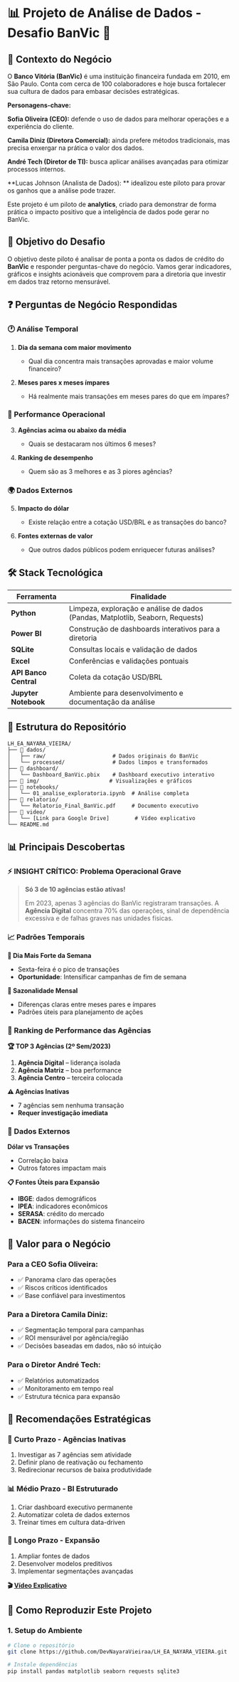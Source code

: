 # 📊 Projeto de Análise de Dados - Desafio BanVic 🏦

## 🏢 Contexto do Negócio

O **Banco Vitória (BanVic)** é uma instituição financeira fundada em 2010, em São Paulo. Conta com cerca de 100 colaboradores e hoje busca fortalecer sua cultura de dados para embasar decisões estratégicas.

**Personagens-chave:**

**Sofia Oliveira (CEO):** defende o uso de dados para melhorar operações e a experiência do cliente.

**Camila Diniz (Diretora Comercial):** ainda prefere métodos tradicionais, mas precisa enxergar na prática o valor dos dados.

**André Tech (Diretor de TI):** busca aplicar análises avançadas para otimizar processos internos.

**Lucas Johnson (Analista de Dados): ** idealizou este piloto para provar os ganhos que a análise pode trazer.

Este projeto é um piloto de **analytics**, criado para demonstrar de forma prática o impacto positivo que a inteligência de dados pode gerar no BanVic.

## 🎯 Objetivo do Desafio

O objetivo deste piloto é analisar de ponta a ponta os dados de crédito do **BanVic** e responder perguntas-chave do negócio. Vamos gerar indicadores, gráficos e insights acionáveis que comprovem para a diretoria que investir em dados traz retorno mensurável.

## ❓ Perguntas de Negócio Respondidas

### 🕐 Análise Temporal
1. **Dia da semana com maior movimento**  
   - Qual dia concentra mais transações aprovadas e maior volume financeiro?  

2. **Meses pares x meses ímpares**  
   - Há realmente mais transações em meses pares do que em ímpares?  

### 🏪 Performance Operacional
3. **Agências acima ou abaixo da média**  
   - Quais se destacaram nos últimos 6 meses?  

4. **Ranking de desempenho**  
   - Quem são as 3 melhores e as 3 piores agências?  

### 🌍 Dados Externos
5. **Impacto do dólar**  
   - Existe relação entre a cotação USD/BRL e as transações do banco?  

6. **Fontes externas de valor**  
   - Que outros dados públicos podem enriquecer futuras análises?  


## 🛠️ Stack Tecnológica

| Ferramenta            | Finalidade                                                                 |
|------------------------|----------------------------------------------------------------------------|
| **Python**             | Limpeza, exploração e análise de dados (Pandas, Matplotlib, Seaborn, Requests) |
| **Power BI**           | Construção de dashboards interativos para a diretoria                       |
| **SQLite**             | Consultas locais e validação de dados                                       |
| **Excel**              | Conferências e validações pontuais                                          |
| **API Banco Central**  | Coleta da cotação USD/BRL                                                   |
| **Jupyter Notebook**   | Ambiente para desenvolvimento e documentação da análise                     |


## 📂 Estrutura do Repositório

```
LH_EA_NAYARA_VIEIRA/
├── 📁 dados/
│   ├── raw/                     # Dados originais do BanVic
│   └── processed/               # Dados limpos e transformados
├── 📁 dashboard/
│   └── Dashboard_BanVic.pbix    # Dashboard executivo interativo
├── 📁 img/                      # Visualizações e gráficos
├── 📁 notebooks/
│   └── 01_analise_exploratoria.ipynb  # Análise completa
├── 📁 relatorio/
│   └── Relatorio_Final_BanVic.pdf     # Documento executivo
├── 📁 video/
│   └── [Link para Google Drive]        # Vídeo explicativo
└── README.md
```

## 📊 Principais Descobertas

### ⚡ **INSIGHT CRÍTICO**: Problema Operacional Grave
> **Só 3 de 10 agências estão ativas!**
>
> Em 2023, apenas 3 agências do BanVic registraram transações. A **Agência Digital** concentra 70% das operações, sinal de dependência excessiva e de falhas graves nas unidades físicas.

### 📈 Padrões Temporais

**🎯 Dia Mais Forte da Semana**
- Sexta-feira é o pico de transações  
- **Oportunidade**: Intensificar campanhas de fim de semana  

**📅 Sazonalidade Mensal**
- Diferenças claras entre meses pares e ímpares  
- Padrões úteis para planejamento de ações  

### 🏪 Ranking de Performance das Agências

**🏆 TOP 3 Agências (2º Sem/2023)**
1. **Agência Digital** – liderança isolada  
2. **Agência Matriz** – boa performance  
3. **Agência Centro** – terceira colocada  

**⚠️ Agências Inativas**
- 7 agências sem nenhuma transação  
- **Requer investigação imediata**  

### 💱 Dados Externos

**Dólar vs Transações**
- Correlação baixa  
- Outros fatores impactam mais  

**📋 Fontes Úteis para Expansão**
- **IBGE**: dados demográficos  
- **IPEA**: indicadores econômicos  
- **SERASA**: crédito do mercado  
- **BACEN**: informações do sistema financeiro  

## 💼 Valor para o Negócio

### Para a CEO Sofia Oliveira:
- ✅ Panorama claro das operações  
- ✅ Riscos críticos identificados  
- ✅ Base confiável para investimentos  

### Para a Diretora Camila Diniz:
- ✅ Segmentação temporal para campanhas  
- ✅ ROI mensurável por agência/região  
- ✅ Decisões baseadas em dados, não só intuição  

### Para o Diretor André Tech:
- ✅ Relatórios automatizados  
- ✅ Monitoramento em tempo real  
- ✅ Estrutura técnica para expansão  

## 🎯 Recomendações Estratégicas

### 🚨 **Curto Prazo - Agências Inativas**
1. Investigar as 7 agências sem atividade  
2. Definir plano de reativação ou fechamento  
3. Redirecionar recursos de baixa produtividade  

### 📊 **Médio Prazo - BI Estruturado**
1. Criar dashboard executivo permanente  
2. Automatizar coleta de dados externos  
3. Treinar times em cultura data-driven  

### 🎯 **Longo Prazo - Expansão**
1. Ampliar fontes de dados  
2. Desenvolver modelos preditivos  
3. Implementar segmentações avançadas 

**🎬 [Vídeo Explicativo](https://drive.google.com/file/d/10_6z3deDBhSuf5CYuMhbJ83QmQmzDEhN/view)**


## 🚀 Como Reproduzir Este Projeto

### 1. **Setup do Ambiente**
```bash
# Clone o repositório
git clone https://github.com/DevNayaraVieiraa/LH_EA_NAYARA_VIEIRA.git

# Instale dependências
pip install pandas matplotlib seaborn requests sqlite3
